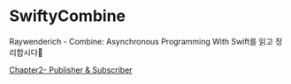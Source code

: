 # SwiftyCombine
Raywenderich - Combine: Asynchronous Programming With Swift를 읽고 정리합시다🍣

[Chapter2- Publisher & Subscriber](https://heathered-pyramid-1b4.notion.site/Swifty-Combine-ca69820917954b83a5f2964cc5f47315?pvs=4)
